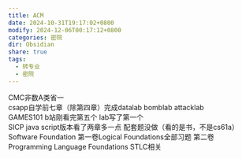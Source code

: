 ```yaml
---
title: ACM
date: 2024-10-31T19:17:02+0800
modify: 2024-12-06T00:17:12+0800
categories: 密院
dir: Obsidian
share: true
tags:
  - 转专业
  - 密院
---
```


CMC非数A类省一  
csapp自学前七章（除第四章）完成datalab bomblab attacklab  
GAMES101 b站刚看完第五个 lab写了第一个  
SICP java script版本看了两章多一点 配套题没做（看的是书，不是cs61a）  
Software Foundation 第一卷Logical Foundations全部习题 第二卷Programming Language Foundations STLC相关